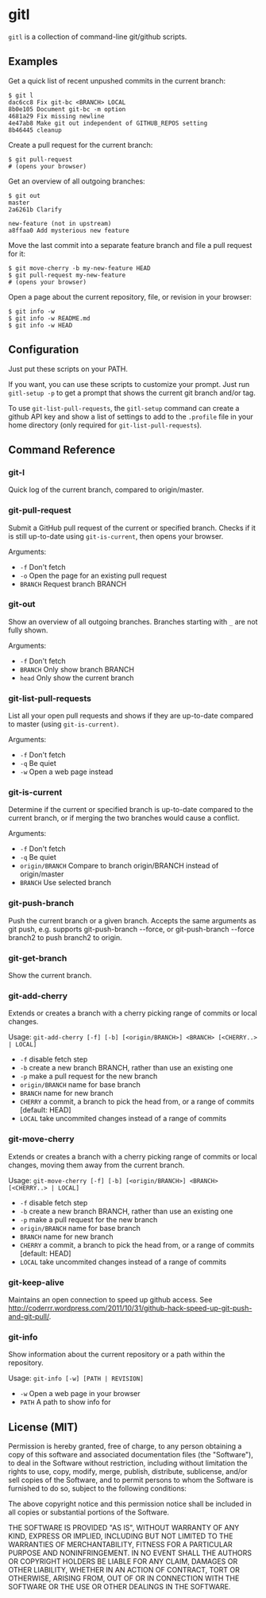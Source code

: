 gitl
====

`gitl` is a collection of command-line git/github scripts.


Examples
--------

Get a quick list of recent unpushed commits in the current branch:

    $ git l
    dac6cc8 Fix git-bc <BRANCH> LOCAL
    8b0e105 Document git-bc -m option
    4681a29 Fix missing newline
    4e47ab8 Make git out independent of GITHUB_REPOS setting
    8b46445 cleanup

Create a pull request for the current branch:

    $ git pull-request
    # (opens your browser)

Get an overview of all outgoing branches:

    $ git out
    master
    2a6261b Clarify

    new-feature (not in upstream)
    a8ffaa0 Add mysterious new feature

Move the last commit into a separate feature branch and 
file a pull request for it:

    $ git move-cherry -b my-new-feature HEAD
    $ git pull-request my-new-feature
    # (opens your browser)

Open a page about the current repository, file, or revision in your browser:

    $ git info -w
    $ git info -w README.md
    $ git info -w HEAD

Configuration
-------------

Just put these scripts on your PATH.

If you want, you can use these scripts to customize your prompt.
Just run `gitl-setup -p` to get a prompt that shows the current
git branch and/or tag. 

To use `git-list-pull-requests`, the `gitl-setup` command can create a
github API key and show a list of settings to add to the `.profile`
file in your home directory (only required for `git-list-pull-requests`).

Command Reference
-----------------

### git-l

Quick log of the current branch, compared to origin/master.

### git-pull-request

Submit a GitHub pull request of the current or specified branch. Checks if it is still up-to-date using `git-is-current`, then opens your browser.

Arguments:

* `-f`       Don't fetch
* `-o`       Open the page for an existing pull request
* `BRANCH`   Request branch BRANCH

### git-out

Show an overview of all outgoing branches. Branches starting with `_` are not fully shown. 

Arguments:

* `-f`       Don't fetch
* `BRANCH`   Only show branch BRANCH
* `head`     Only show the current branch

### git-list-pull-requests

List all your open pull requests and shows if they are up-to-date 
compared to master (using `git-is-current)`.

Arguments:

* `-f`             Don't fetch
* `-q`             Be quiet
* `-w`             Open a web page instead

### git-is-current

Determine if the current or specified branch is up-to-date compared to the current branch,
or if merging the two branches would cause a conflict.

Arguments:

* `-f`             Don't fetch
* `-q`             Be quiet
* `origin/BRANCH`  Compare to branch origin/BRANCH instead of origin/master
* `BRANCH`         Use selected branch

### git-push-branch

Push the current branch or a given branch. Accepts the same arguments as git push,
e.g. supports git-push-branch --force, or git-push-branch --force branch2 to push
branch2 to origin.

### git-get-branch

Show the current branch.

### git-add-cherry

Extends or creates a branch with a cherry picking range of commits or local changes.

Usage: `git-add-cherry [-f] [-b] [<origin/BRANCH>] <BRANCH> [<CHERRY..> | LOCAL]`

* `-f`              disable fetch step
* `-b`              create a new branch BRANCH, rather than use an existing one
* `-p`              make a pull request for the new branch
* `origin/BRANCH`   name for base branch
* `BRANCH`          name for new branch
* `CHERRY`          a commit, a branch to pick the head from, or a range of commits [default: HEAD]
* `LOCAL`           take uncommited changes instead of a range of commits

### git-move-cherry

Extends or creates a branch with a cherry picking range of commits or local changes,
moving them away from the current branch.

Usage: `git-move-cherry [-f] [-b] [<origin/BRANCH>] <BRANCH> [<CHERRY..> | LOCAL]`

* `-f`              disable fetch step
* `-b`              create a new branch BRANCH, rather than use an existing one
* `-p`              make a pull request for the new branch
* `origin/BRANCH`   name for base branch
* `BRANCH`          name for new branch
* `CHERRY`          a commit, a branch to pick the head from, or a range of commits [default: HEAD]
* `LOCAL`           take uncommited changes instead of a range of commits

### git-keep-alive

Maintains an open connection to speed up github access. See http://coderrr.wordpress.com/2011/10/31/github-hack-speed-up-git-push-and-git-pull/.

### git-info

Show information about the current repository or a path within the repository.

Usage: `git-info [-w] [PATH | REVISION]`

* `-w`             Open a web page in your browser
* `PATH`           A path to show info for

License (MIT)
-------------

Permission is hereby granted, free of charge, to any person obtaining a copy of this
software and associated documentation files (the "Software"), to deal in the Software
without restriction, including without limitation the rights to use, copy, modify,
merge, publish, distribute, sublicense, and/or sell copies of the Software, and to
permit persons to whom the Software is furnished to do so, subject to the following
conditions:

The above copyright notice and this permission notice shall be included in all copies
or substantial portions of the Software.

THE SOFTWARE IS PROVIDED "AS IS", WITHOUT WARRANTY OF ANY KIND, EXPRESS OR IMPLIED,
INCLUDING BUT NOT LIMITED TO THE WARRANTIES OF MERCHANTABILITY, FITNESS FOR A
PARTICULAR PURPOSE AND NONINFRINGEMENT. IN NO EVENT SHALL THE AUTHORS OR COPYRIGHT
HOLDERS BE LIABLE FOR ANY CLAIM, DAMAGES OR OTHER LIABILITY, WHETHER IN AN ACTION
OF CONTRACT, TORT OR OTHERWISE, ARISING FROM, OUT OF OR IN CONNECTION WITH THE
SOFTWARE OR THE USE OR OTHER DEALINGS IN THE SOFTWARE.


